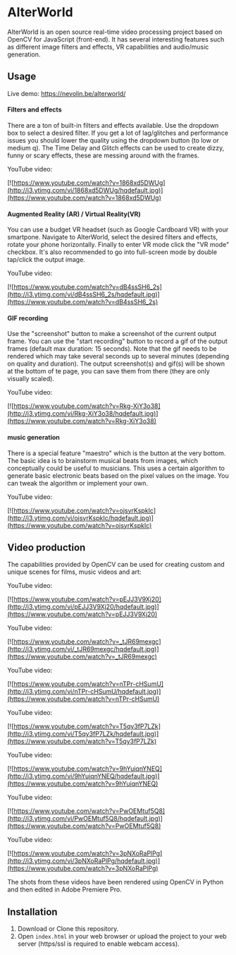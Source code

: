 # AlterWorld

AlterWorld is an open source real-time video processing project based on OpenCV for JavaScript (front-end). It has several interesting features such as different image filters and effects, VR capabilities and audio/music generation.

## Usage
Live demo: https://nevolin.be/alterworld/

#### Filters and effects
There are a ton of built-in filters and effects available. Use the dropdown box to select a desired filter. If you get a lot of lag/glitches and performance issues you should lower the quality using the dropdown button (to low or medium q). The Time Delay and Glitch effects can be used to create dizzy, funny or scary effects, these are messing around with the frames.

YouTube video:

[![https://www.youtube.com/watch?v=1868xd5DWUg](http://i3.ytimg.com/vi/1868xd5DWUg/hqdefault.jpg)](https://www.youtube.com/watch?v=1868xd5DWUg)

#### Augmented Reality (AR) / Virtual Reality(VR)
You can use a budget VR headset (such as Google Cardboard VR) with your smartpone. Navigate to AlterWorld, select the desired filters and effects, rotate your phone horizontally. Finally to enter VR mode click the "VR mode" checkbox. It's also recommended to go into full-screen mode by double tap/click the output image.

YouTube video:

[![https://www.youtube.com/watch?v=dB4ssSH6_2s](http://i3.ytimg.com/vi/dB4ssSH6_2s/hqdefault.jpg)](https://www.youtube.com/watch?v=dB4ssSH6_2s)

#### GIF recording
Use the "screenshot" button to make a screenshot of the current output frame.
You can use the "start recording" button to record a gif of the output frames (default max duration: 15 seconds). Note that the gif needs to be rendered which may take several seconds up to several minutes (depending on quality and duration). The output screenshot(s) and gif(s) will be shown at the bottom of te page, you can save them from there (they are only visually scaled).

YouTube video:

[![https://www.youtube.com/watch?v=Rkg-XiY3o38](http://i3.ytimg.com/vi/Rkg-XiY3o38/hqdefault.jpg)](https://www.youtube.com/watch?v=Rkg-XiY3o38)

#### music generation
There is a special feature "maestro" which is the button at the very bottom. The basic idea is to brainstorm musical beats from images, which conceptually could be useful to musicians. This uses a certain algorithm to generate basic electronic beats based on the pixel values on the image. You can tweak the algorithm or implement your own. 

YouTube video:

[![https://www.youtube.com/watch?v=ojsyrKspkIc](http://i3.ytimg.com/vi/ojsyrKspkIc/hqdefault.jpg)](https://www.youtube.com/watch?v=ojsyrKspkIc)

## Video production
The capabilities provided by OpenCV can be used for creating custom and unique scenes for films, music videos and art:

YouTube video:

[![https://www.youtube.com/watch?v=pEJJ3V9Xj20](http://i3.ytimg.com/vi/pEJJ3V9Xj20/hqdefault.jpg)](https://www.youtube.com/watch?v=pEJJ3V9Xj20)

YouTube video:

[![https://www.youtube.com/watch?v=_tJR69mexgc](http://i3.ytimg.com/vi/_tJR69mexgc/hqdefault.jpg)](https://www.youtube.com/watch?v=_tJR69mexgc)

YouTube video:

[![https://www.youtube.com/watch?v=nTPr-cHSumU](http://i3.ytimg.com/vi/nTPr-cHSumU/hqdefault.jpg)](https://www.youtube.com/watch?v=nTPr-cHSumU)

YouTube video:

[![https://www.youtube.com/watch?v=T5qy3fP7LZk](http://i3.ytimg.com/vi/T5qy3fP7LZk/hqdefault.jpg)](https://www.youtube.com/watch?v=T5qy3fP7LZk)

YouTube video:

[![https://www.youtube.com/watch?v=9hYuiqnYNEQ](http://i3.ytimg.com/vi/9hYuiqnYNEQ/hqdefault.jpg)](https://www.youtube.com/watch?v=9hYuiqnYNEQ)

YouTube video:

[![https://www.youtube.com/watch?v=PwOEMtuf5Q8](http://i3.ytimg.com/vi/PwOEMtuf5Q8/hqdefault.jpg)](https://www.youtube.com/watch?v=PwOEMtuf5Q8)

YouTube video:

[![https://www.youtube.com/watch?v=3pNXoRaPlPg](http://i3.ytimg.com/vi/3pNXoRaPlPg/hqdefault.jpg)](https://www.youtube.com/watch?v=3pNXoRaPlPg)

The shots from these videos have been rendered using OpenCV in Python and then edited in Adobe Premiere Pro.

## Installation

1. Download or Clone this repository.
2. Open `index.html` in your web browser or upload the project to your web server (https/ssl is required to enable webcam access).
